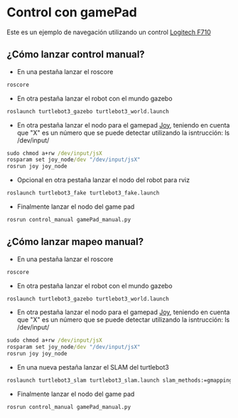 # Control con gamePad
Este es un ejemplo de navegación utilizando un control [Logitech F710](https://www.logitechg.com/en-us/products/gamepads/f710-wireless-gamepad.html)

## ¿Cómo lanzar control manual?
* En una pestaña lanzar el roscore
```bat
roscore
```
* En otra pestaña lanzar el robot con el mundo gazebo
```bat
roslaunch turtlebot3_gazebo turtlebot3_world.launch
```
* En otra pestaña lanzar el nodo para el gamepad [Joy](/http://wiki.ros.org/joy), teniendo en cuenta que "X" es un número que se puede detectar utilizando la isntrucción: ls /dev/input/
```bat
sudo chmod a+rw /dev/input/jsX
rosparam set joy_node/dev "/dev/input/jsX"
rosrun joy joy_node
```
* Opcional en otra pestaña lanzar el nodo del robot para rviz
```bat
roslaunch turtlebot3_fake turtlebot3_fake.launch
```
* Finalmente lanzar el nodo del game pad
```bat
rosrun control_manual gamePad_manual.py
```

## ¿Cómo lanzar mapeo manual?
* En una pestaña lanzar el roscore
```bat
roscore
```
* En otra pestaña lanzar el robot con el mundo gazebo
```bat
roslaunch turtlebot3_gazebo turtlebot3_world.launch
```
* En otra pestaña lanzar el nodo para el gamepad [Joy](/http://wiki.ros.org/joy), teniendo en cuenta que "X" es un número que se puede detectar utilizando la isntrucción: ls /dev/input/
```bat
sudo chmod a+rw /dev/input/jsX
rosparam set joy_node/dev "/dev/input/jsX"
rosrun joy joy_node
```
* En una nueva pestaña lanzar el SLAM del turtlebot3
```bat
roslaunch turtlebot3_slam turtlebot3_slam.launch slam_methods:=gmapping
```
* Finalmente lanzar el nodo del game pad
```bat
rosrun control_manual gamePad_manual.py
```
